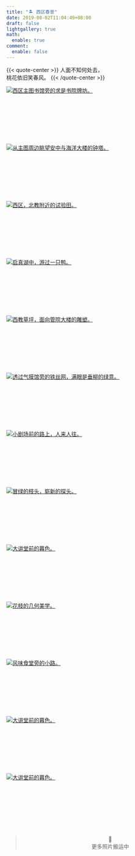 ```yaml
---
title: "🏝️ 西区春景"
date: 2019-08-02T11:04:49+08:00
draft: false
lightgallery: true
math:
  enable: true
comment:
  enable: false
---
```


{{< quote-center >}}
人面不知何处去，<br>
桃花依旧笑春风。
{{< /quote-center >}}

<div class="group-picture">
  <div class="group-picture-cover">
    <a class="lightgallery" href="https://z1.ax1x.com/2023/11/10/pi3oeIJ.jpg" title="西区主图书馆旁的求是书院牌坊。" data-thumbnail="https://z1.ax1x.com/2023/11/10/pi3oeIJ.jpg">
    <img loading="lazy" src="https://z1.ax1x.com/2023/11/10/pi3oeIJ.jpg" sizes="auto" alt="西区主图书馆旁的求是书院牌坊。"></a>
  </div>
  <div class="group-picture-cover">
    <a class="lightgallery" href="https://z1.ax1x.com/2023/11/10/pi3oZa4.jpg" title="从主图周边眺望安中与海洋大楼的钟塔。" data-thumbnail="https://z1.ax1x.com/2023/11/10/pi3oZa4.jpg">
    <img loading="lazy" src="https://z1.ax1x.com/2023/11/10/pi3oZa4.jpg" sizes="auto" alt="从主图周边眺望安中与海洋大楼的钟塔。"></a>
  </div>
</div>

<div class="group-picture">
  <div class="group1-picture-cover">
    <a class="lightgallery" href="https://z1.ax1x.com/2023/11/10/pi3oFMV.jpg" title="西区，北教附近的试验田。" data-thumbnail="https://z1.ax1x.com/2023/11/10/pi3oFMV.jpg">
    <img loading="lazy" src="https://z1.ax1x.com/2023/11/10/pi3oFMV.jpg" sizes="auto" alt="西区，北教附近的试验田。"></a>
  </div>
</div>

<div class="group-picture">
  <div class="group3-picture-cover">
    <a class="lightgallery" href="https://z1.ax1x.com/2023/11/10/pi3oPx0.jpg" title="启真湖中，游过一只鸭。" data-thumbnail="https://z1.ax1x.com/2023/11/10/pi3oPx0.jpg">
    <img loading="lazy" src="https://z1.ax1x.com/2023/11/10/pi3oPx0.jpg" sizes="auto" alt="启真湖中，游过一只鸭。"></a>
  </div>
  <div class="group3-picture-cover">
    <a class="lightgallery" href="https://z1.ax1x.com/2023/11/10/pi3oC2q.jpg" title="西教草坪，面向管院大楼的雕塑。" data-thumbnail="https://z1.ax1x.com/2023/11/10/pi3oC2q.jpg">
    <img loading="lazy" src="https://z1.ax1x.com/2023/11/10/pi3oC2q.jpg" sizes="auto" alt="西教草坪，面向管院大楼的雕塑。"></a>
  </div>
  <div class="group3-picture-cover">
    <a class="lightgallery" href="https://z1.ax1x.com/2023/11/10/pi3oVZF.jpg" title="透过气膜馆旁的铁丝网，满眼是垂柳的绿意。" data-thumbnail="https://z1.ax1x.com/2023/11/10/pi3oVZF.jpg">
    <img loading="lazy" src="https://z1.ax1x.com/2023/11/10/pi3oVZF.jpg" sizes="auto" alt="透过气膜馆旁的铁丝网，满眼是垂柳的绿意。"></a>
  </div>
</div>

<div class="group-picture">
  <div class="group-picture-cover">
    <a class="lightgallery" href="https://z1.ax1x.com/2023/11/10/pi3okrT.jpg" title="小剧场前的路上，人来人往。" data-thumbnail="https://z1.ax1x.com/2023/11/10/pi3okrT.jpg">
    <img loading="lazy" src="https://z1.ax1x.com/2023/11/10/pi3okrT.jpg" sizes="auto" alt="小剧场前的路上，人来人往。"></a>
  </div>
  <div class="group-picture-cover">
    <a class="lightgallery" href="https://z1.ax1x.com/2023/11/10/pi3oAqU.jpg" title="冒绿的枝头，崭新的探头。" data-thumbnail="https://z1.ax1x.com/2023/11/10/pi3oAqU.jpg">
    <img loading="lazy" src="https://z1.ax1x.com/2023/11/10/pi3oAqU.jpg" sizes="auto" alt="冒绿的枝头，崭新的探头。"></a>
  </div>
</div>

<div class="group-picture">
  <div class="group3-picture-cover">
    <a class="lightgallery" href="https://pic.imgdb.cn/item/654e2ef3c458853aef8df312.webp" title="大讲堂前的暮色。" data-thumbnail="https://pic.imgdb.cn/item/654e2ef3c458853aef8df312.webp">
    <img loading="lazy" src="https://pic.imgdb.cn/item/654e2ef3c458853aef8df312.webp" sizes="auto" alt="大讲堂前的暮色。"></a>
  </div>
  <div class="group3-picture-cover">
    <a class="lightgallery" href="https://pic.imgdb.cn/item/654e2ef4c458853aef8dfabd.webp" title="花枝的几何美学。" data-thumbnail="https://pic.imgdb.cn/item/654e2ef4c458853aef8dfabd.webp">
    <img loading="lazy" src="https://pic.imgdb.cn/item/654e2ef4c458853aef8dfabd.webp" sizes="auto" alt="花枝的几何美学。"></a>
  </div>
  <div class="group3-picture-cover">
    <a class="lightgallery" href="https://pic.imgdb.cn/item/654e2effc458853aef8e2f1f.webp" title="风味食堂旁的小路。" data-thumbnail="https://pic.imgdb.cn/item/654e2effc458853aef8e2f1f.webp">
    <img loading="lazy" src="https://pic.imgdb.cn/item/654e2effc458853aef8e2f1f.webp" sizes="auto" alt="风味食堂旁的小路。"></a>
  </div>
</div>

<div class="group-picture">
  <div class="group-picture-cover">
    <a class="lightgallery" href="https://pic.imgdb.cn/item/654e2f02c458853aef8e39c0.webp" title="大讲堂前的暮色。" data-thumbnail="https://pic.imgdb.cn/item/654e2f02c458853aef8e39c0.webp">
    <img loading="lazy" src="https://pic.imgdb.cn/item/654e2f02c458853aef8e39c0.webp" sizes="auto" alt="大讲堂前的暮色。"></a>
  </div>
  <div class="group-picture-cover">
    <a class="lightgallery" href="https://pic.imgdb.cn/item/654e2f05c458853aef8e47f7.webp" title="大讲堂前的暮色。" data-thumbnail="https://pic.imgdb.cn/item/654e2f05c458853aef8e47f7.webp">
    <img loading="lazy" src="https://pic.imgdb.cn/item/654e2f05c458853aef8e47f7.webp" sizes="auto" alt="大讲堂前的暮色。"></a>
  </div>
</div>





> <center>🔐<br>更多照片搬运中</center>
